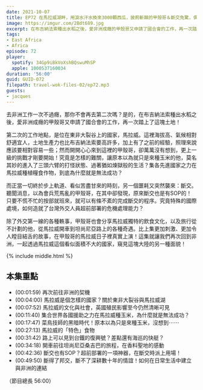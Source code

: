 ```yaml
---
date: 2021-10-07
title: EP72 在馬拉威湖畔，用淚水汗水換來3000顆西瓜，披荊斬棘的甲殼哥＆斷交免驚，偶們有SOP啦！ ft. 甲殼哥的非洲故事
image: https://imgur.com/2Bdt689.jpg
excerpt: 在布吉納法索種出水稻之後，愛非洲成癮的甲殼哥又申請了國合會的工作，再一次踏上了這塊土地！有了之前的經驗，照理來說應該要容易一些，沒想到更上一級的挑戰才剛要開始！而在斷交之際，以為會兵荒馬亂的甲殼哥，發現原來斷交也是有SOP的！這集就讓我們一起透過馬拉威這個看似面積不大的國家，窺見這塊大陸的另一種面貌！
tags:
- East Africa
- Africa
episode: 72
player:
  spotify: 34Gp9iBkVoXshBQswuMhSP
  apple: 1000537160034
duration: '56:00'
guid: GUID-072
filepath: travel-wok-files-02/ep72.mp3
guests:
- jacques
---
```


去非洲工作一次不過癮，那你不會再去第二次嗎？是的，在布吉納法索種出水稻之後，愛非洲成癮的甲殼哥又申請了國合會的工作，再一次踏上了這塊土地！

第二次的工作地點，是位在東非大裂谷上的國家，馬拉威。這裡海拔高、氣候相對舒適宜人，土地生產力也比布吉納法索要高許多，加上有了之前的經驗，照理來說應該要相對容易一些；然而開開心心來到這裡的甲殼哥，卻萬萬沒有想到，更上一級的挑戰才剛要開始！究竟是怎樣的難關，讓原本以為就只是來種玉米的他，莫名其妙的進入了三頭六臂的打怪狀態、過著猶如煉獄般的生活？集各先進國家之力在馬拉威種植糧食作物，到底為什麼就是無法成功？

而正當一切終於步上軌道、看似苦盡甘來的時刻，另一個噩耗又突然襲來：斷交。聽聞消息，以為會兵荒馬亂的甲殼哥，在其中卻發現，原來斷交也是有SOP的！只要不慌不忙的按部就班來，就可以有條不紊的完成斷交的程序。究竟特殊的國際處境，如何造就了台灣外交人員超前部署的危機處理能力？

除了外交第一線的各種軼事，甲殼哥也會分享馬拉威獨特的飲食文化，以及旅行從不計劃的他，從馬拉威開車到坦尚尼亞路上的各種奇遇。比上集更加刺激、更加令人瞠目結舌的故事，在甲殼哥的馬拉威日子裡真實上演！這集就讓我們再次回到非洲，一起透過馬拉威這個看似面積不大的國家，窺見這塊大陸的另一種面貌！

{% include middle.html %}

## 本集重點

* (00:01:59) 再次前往非洲的契機
* (00:04:00) 馬拉威是個怎樣的國家？關於東非大裂谷與馬拉威湖
* (00:07:52) 馬拉威的文化與社會，英國殖民影響至今仍然清晰可見
* (00:11:40) 集合世界各國援助之力在馬拉威種玉米，為什麼就是無法成功？
* (00:17:47) 菜鳥技師的黑暗時代！原本以為只是來種玉米，沒想到⋯⋯
* (00:27:13) 馬拉威的「特色」食物
* (00:31:42) 路上可以見到台鐵的復興號？差點還有海巡的快艇？
* (00:34:18) 開車前往坦尚尼亞桑吉巴的旅程，在香料聖地的感動
* (00:42:36) 斷交也有SOP？超前部署的一項神器，在斷交時派上用場！
* (00:49:50) 斷得了邦交，斷不了深耕數十年的情誼！如何在日常生活中建立與非洲的連結

（節目總長 56:00）